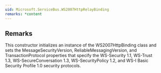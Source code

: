 ```yaml
---
uid: Microsoft.ServiceBus.WS2007HttpRelayBinding
remarks: *content
---
```

## Remarks  
 This constructor initializes an instance of the WS2007HttpBinding class and sets the MessageSecurityVersion, ReliableMessagingVersion, and TransactionProtocol properties that specify the WS-Security 1.1, WS-Trust 1.3, WS-SecureConversation 1.3, WS-SecurityPolicy 1.2, and WS-I Basic Security Profile 1.0 security protocols.